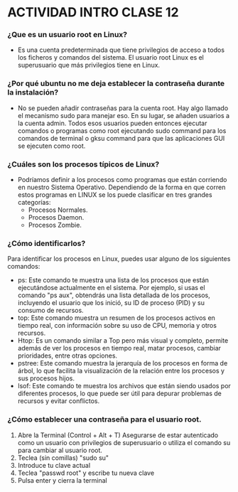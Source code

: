 # ACTIVIDAD INTRO CLASE 12


### ¿Que es un usuario root en Linux?

* Es una cuenta predeterminada que tiene privilegios de acceso a todos los ficheros y comandos del sistema. El usuario root Linux es el superusuario que más privilegios tiene en Linux.

### ¿Por qué ubuntu no me deja establecer la contraseña durante la instalación?

* No se pueden añadir contraseñas para la cuenta root. Hay algo llamado el mecanismo sudo para manejar eso. En su lugar, se añaden usuarios a la cuenta admin. Todos esos usuarios pueden entonces ejecutar comandos o programas como root ejecutando sudo command para los comandos de terminal o gksu command para que las aplicaciones GUI se ejecuten como root.

### ¿Cuáles son los procesos típicos de Linux?

* Podríamos definir a los procesos como programas que están corriendo en nuestro Sistema Operativo. Dependiendo de la forma en que corren estos programas en LINUX se los puede clasificar en tres grandes categorías:
    - Procesos Normales.
    - Procesos Daemon.
    - Procesos Zombie.

### ¿Cómo identificarlos?

Para identificar los procesos en Linux, puedes usar alguno de los siguientes comandos:

- ps: Este comando te muestra una lista de los procesos que están ejecutándose actualmente en el sistema. Por ejemplo, si usas el comando "ps aux", obtendrás una lista detallada de los procesos, incluyendo el usuario que los inició, su ID de proceso (PID) y su consumo de recursos.
- top: Este comando muestra un resumen de los procesos activos en tiempo real, con información sobre su uso de CPU, memoria y otros recursos.
- Htop: Es un comando similar a Top pero más visual y completo, permite además de ver los procesos en tiempo real, matar procesos, cambiar prioridades, entre otras opciones.
- pstree: Este comando muestra la jerarquía de los procesos en forma de árbol, lo que facilita la visualización de la relación entre los procesos y sus procesos hijos.
- lsof: Este comando te muestra los archivos que están siendo usados por diferentes procesos, lo que puede ser útil para depurar problemas de recursos y evitar conflictos.

### ¿Cómo establecer una contraseña para el usuario root.

1. Abre la Terminal (Control + Alt + T)
    Asegurarse  de estar autenticado como un usuario con privilegios de superusuario o utiliza el comando su para cambiar al usuario root.
2. Teclea (sin comillas) "sudo su"
3. Introduce tu clave actual
4. Teclea "passwd root" y escribe tu nueva clave
5. Pulsa enter y cierra la terminal
